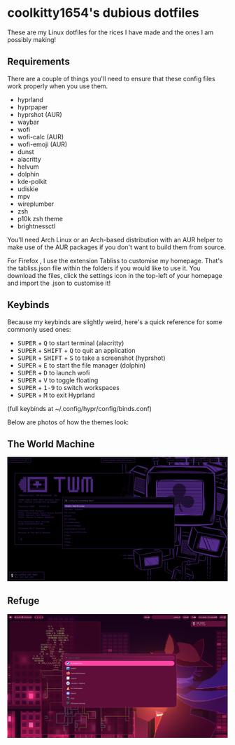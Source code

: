 # coolkitty1654's dubious dotfiles
These are my Linux dotfiles for the rices I have made and the ones I am possibly making!

## Requirements

There are a couple of things you'll need to ensure that these config files work properly when you use them.

- hyprland
- hyprpaper
- hyprshot (AUR)
- waybar
- wofi
- wofi-calc (AUR)
- wofi-emoji (AUR)
- dunst
- alacritty
- helvum
- dolphin 
- kde-polkit
- udiskie
- mpv
- wireplumber
- zsh
- p10k zsh theme
- brightnessctl

You'll need Arch Linux or an Arch-based distribution with an AUR helper to make use of the AUR packages if you don't want to build them from source.

For Firefox , I use the extension Tabliss to customise my homepage. That's the tabliss.json file within the folders if you would like to use it. You download the files, click the settings icon in the top-left of your homepage and import the .json to customise it!

## Keybinds

Because my keybinds are slightly weird, here's a quick reference for some commonly used ones:

- <kbd>SUPER</kbd> + <kbd>Q</kbd> to start terminal (alacritty)
- <kbd>SUPER</kbd> + <kbd>SHIFT</kbd> + <kbd>Q</kbd> to quit an application
- <kbd>SUPER</kbd> + <kbd>SHIFT</kbd> + <kbd>S</kbd> to take a screenshot (hyprshot)
- <kbd>SUPER</kbd> + <kbd>E</kbd> to start the file manager (dolphin)
- <kbd>SUPER</kbd></kbd> + <kbd>D</kbd> to launch wofi
- <kbd>SUPER</kbd> + <kbd>V</kbd> to toggle floating
- <kbd>SUPER</kbd> + <kbd>1-9</kbd> to switch workspaces
- <kbd>SUPER</kbd> + <kbd>M</kbd> to exit Hyprland

(full keybinds at ~/.config/hypr/config/binds.conf)

Below are photos of how the themes look:

## The World Machine

![Image](https://github.com/coolkitty1654/linuxdotfiles/blob/4d840c4d8154cb96ed070d5e791e137b02843459/Pictures/twm.png)

## Refuge

![Image](https://github.com/coolkitty1654/linuxdotfiles/blob/4d840c4d8154cb96ed070d5e791e137b02843459/Pictures/refuge.png)
